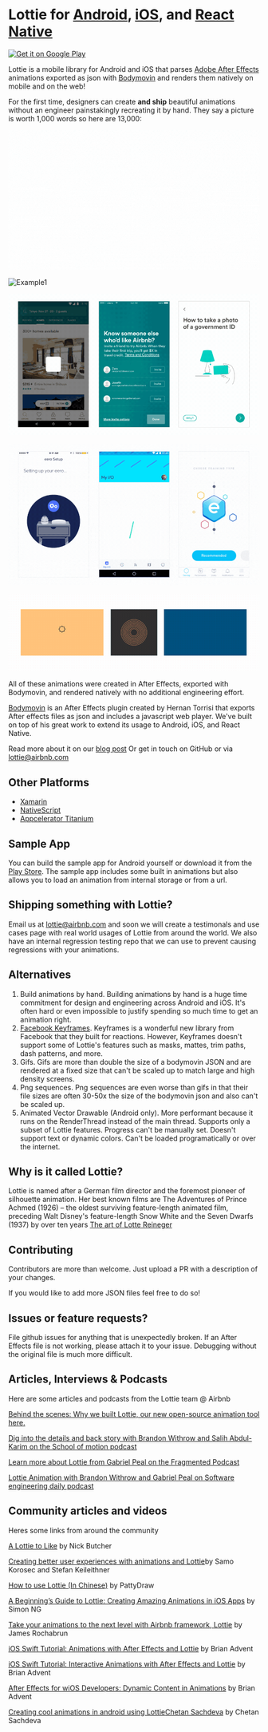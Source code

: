 # Lottie for [Android](https://github.com/airbnb/lottie-android), [iOS](https://github.com/airbnb/lottie-ios), and [React Native](https://github.com/airbnb/lottie-react-native)
<a href='https://play.google.com/store/apps/details?id=com.airbnb.lottie'><img alt='Get it on Google Play' src='https://play.google.com/intl/en_us/badges/images/generic/en_badge_web_generic.png' height="80px"/></a>


Lottie is a mobile library for Android and iOS that parses [Adobe After Effects](http://www.adobe.com/products/aftereffects.html) animations exported as json with [Bodymovin](https://github.com/bodymovin/bodymovin) and renders them natively on mobile and on the web!

For the first time, designers can create **and ship** beautiful animations without an engineer painstakingly recreating it by hand. They say a picture is worth 1,000 words so here are 13,000:

![Lottie Logo animation](images/Introduction_00_sm.gif)

![Example1](imagesIntroduction_01_sm.gif)


![Example2](images/Introduction_02_sm.gif)


![Example3](images/Introduction_03_sm.gif)


![Example4](images/Introduction_04_sm.gif)


All of these animations were created in After Effects, exported with Bodymovin, and rendered natively with no additional engineering effort.

[Bodymovin](https://github.com/bodymovin/bodymovin) is an After Effects plugin created by Hernan Torrisi that exports After effects files as json and includes a javascript web player. We've built on top of his great work to extend its usage to Android, iOS, and React Native.

Read more about it on our [blog post](http://airbnb.design/introducing-lottie/)
Or get in touch on GitHub or via lottie@airbnb.com

## Other Platforms
 * [Xamarin](https://github.com/martijn00/LottieXamarin)
 * [NativeScript](https://github.com/bradmartin/nativescript-lottie)
 * [Appcelerator Titanium](https://github.com/m1ga/ti.animation)

## Sample App

You can build the sample app for Android yourself or download it from the [Play Store](https://play.google.com/store/apps/details?id=com.airbnb.lottie). The sample app includes some built in animations but also allows you to load an animation from internal storage or from a url.

## Shipping something with Lottie?

Email us at lottie@airbnb.com and soon we will create a testimonals and use cases page with real world usages of Lottie from around the world.
We also have an internal regression testing repo that we can use to prevent causing regressions with your animations.

## Alternatives
1. Build animations by hand. Building animations by hand is a huge time commitment for design and engineering across Android and iOS. It's often hard or even impossible to justify spending so much time to get an animation right.
2. [Facebook Keyframes](https://github.com/facebookincubator/Keyframes). Keyframes is a wonderful new library from Facebook that they built for reactions. However, Keyframes doesn't support some of Lottie's features such as masks, mattes, trim paths, dash patterns, and more.
2. Gifs. Gifs are more than double the size of a bodymovin JSON and are rendered at a fixed size that can't be scaled up to match large and high density screens.
3. Png sequences. Png sequences are even worse than gifs in that their file sizes are often 30-50x the size of the bodymovin json and also can't be scaled up.
4. Animated Vector Drawable (Android only). More performant because it runs on the RenderThread instead of the main thread. Supports only a subset of Lottie features. Progress can't be manually set. Doesn't support text or dynamic colors. Can't be loaded programatically or over the internet.

## Why is it called Lottie?
Lottie is named after a German film director and the foremost pioneer of silhouette animation. Her best known films are The Adventures of Prince Achmed (1926) – the oldest surviving feature-length animated film, preceding Walt Disney's feature-length Snow White and the Seven Dwarfs (1937) by over ten years
[The art of Lotte Reineger](https://www.youtube.com/watch?v=LvU55CUw5Ck&feature=youtu.be)

## Contributing
Contributors are more than welcome. Just upload a PR with a description of your changes.

If you would like to add more JSON files feel free to do so!

## Issues or feature requests?
File github issues for anything that is unexpectedly broken. If an After Effects file is not working, please attach it to your issue. Debugging without the original file is much more difficult.

## Articles, Interviews & Podcasts

Here are some articles and podcasts from the Lottie team @ Airbnb

[Behind the scenes: Why we built Lottie, our new open-source animation tool here.](https://airbnb.design/introducing-lottie/)

[Dig into the details and back story with Brandon Withrow and Salih Abdul-Karim on the School of motion podcast](https://www.schoolofmotion.com/blog/after-effects-to-code-lottie-from-airbnb)

[Learn more about Lottie from Gabriel Peal on the Fragmented Podcast](http://fragmentedpodcast.com/episodes/82/)

[Lottie Animation with Brandon Withrow and Gabriel Peal on Software engineering daily podcast](https://softwareengineeringdaily.com/2017/08/10/lottie-animation-with-brandon-withrow-and-gabriel-peal/)


## Community articles and videos

Heres some links from around the community

[A Lottie to Like](https://t.co/dadjvgv9vk) by Nick Butcher

[Creating better user experiences with animations and Lottie](https://pspdfkit.com/blog/2017/creating-better-user-experiences-with-animations-and-lottie/)by Samo Korosec and Stefan Keileithner

[How to use Lottie \(In Chinese\)](https://goo.gl/e7BkND) by PattyDraw

[A Beginning’s Guide to Lottie: Creating Amazing Animations in iOS Apps](https://www.appcoda.com/lottie-beginner-guide/#) by Simon NG

[Take your animations to the next level with Airbnb framework, Lottie](https://medium.com/@jamesrochabrun/take-your-animations-to-the-next-level-with-airbnb-framework-lottie-ab6c6152acba) by James Rochabrun

[iOS Swift Tutorial: Animations with After Effects and Lottie](https://www.youtube.com/watch?v=ESjFEaZx7UI) by Brian Advent

[iOS Swift Tutorial: Interactive Animations with After Effects and Lottie](https://www.youtube.com/watch?v=QyL-jp9bFdM) by Brian Advent

[After Effects for wiOS Developers: Dynamic Content in Animations](https://youtu.be/2HhgLir6Jz0?list=PLUDTy1CWIw-qu2EuzNVFQawyW5jmC5W7G) by Brian Advent

[Creating cool animations in android using Lottie](https://www.youtube.com/watch?v=T4v72xJqNpQ)[Chetan Sachdeva](https://www.youtube.com/channel/UC_4TBWZcI-tdZ02wESTRVNw) by Chetan Sachdeva


